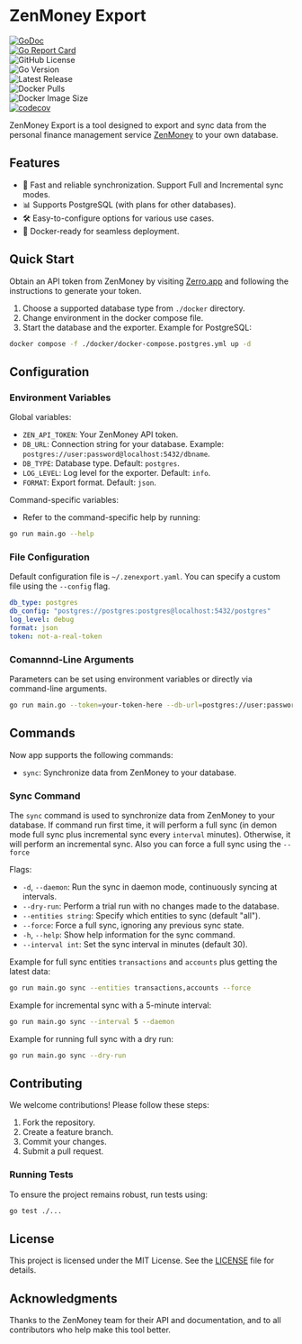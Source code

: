 # ZenMoney Export

[![GoDoc](https://godoc.org/github.com/zenexport/zenmoney-export?status.svg)](https://godoc.org/github.com/nemirlev/zenmoney-export)  
[![Go Report Card](https://goreportcard.com/badge/github.com/nemirlev/zenmoney-export)](https://goreportcard.com/report/github.com/nemirlev/zenmoney-export)  
![GitHub License](https://img.shields.io/github/license/nemirlev/zenmoney-export)  
![Go Version](https://img.shields.io/github/go-mod/go-version/nemirlev/zenmoney-export)  
![Latest Release](https://img.shields.io/github/v/release/nemirlev/zenmoney-export)  
![Docker Pulls](https://img.shields.io/docker/pulls/nemirlev/zenmoney-export)  
![Docker Image Size](https://img.shields.io/docker/image-size/nemirlev/zenmoney-export)  
[![codecov](https://codecov.io/gh/nemirlev/zenmoney-export/graph/badge.svg?token=WOGJKM2YV0)](https://codecov.io/gh/nemirlev/zenmoney-export)

ZenMoney Export is a tool designed to export and sync data from the personal finance management
service [ZenMoney](https://zenmoney.ru/) to your own database.

## Features

- 🚀 Fast and reliable synchronization. Support Full and Incremental sync modes.
- 📊 Supports PostgreSQL (with plans for other databases).
- 🛠️ Easy-to-configure options for various use cases.
- 🐳 Docker-ready for seamless deployment.

## Quick Start

Obtain an API token from ZenMoney by visiting [Zerro.app](https://zerro.app/token) and following the instructions to
generate your token.

1. Choose a supported database type from `./docker` directory.
2. Change environment in the docker compose file.
3. Start the database and the exporter. Example for PostgreSQL:

```bash
docker compose -f ./docker/docker-compose.postgres.yml up -d
```

## Configuration

### Environment Variables

Global variables:

- `ZEN_API_TOKEN`: Your ZenMoney API token.
- `DB_URL`: Connection string for your database. Example: `postgres://user:password@localhost:5432/dbname`.
- `DB_TYPE`: Database type. Default: `postgres`.
- `LOG_LEVEL`: Log level for the exporter. Default: `info`.
- `FORMAT`: Export format. Default: `json`.

Command-specific variables:

- Refer to the command-specific help by running:

```bash
go run main.go --help
```

### File Configuration

Default configuration file is `~/.zenexport.yaml`. You can specify a custom file using the `--config` flag.

```yaml
db_type: postgres
db_config: "postgres://postgres:postgres@localhost:5432/postgres"
log_level: debug
format: json
token: not-a-real-token
```

### Comannnd-Line Arguments

Parameters can be set using environment variables or directly via command-line arguments.

```bash
go run main.go --token=your-token-here --db-url=postgres://user:password@localhost:5432/dbname
```

## Commands

Now app supports the following commands:

- `sync`: Synchronize data from ZenMoney to your database.

### Sync Command

The `sync` command is used to synchronize data from ZenMoney to your database. If command run first time, it will
perform a full sync (in demon mode full sync plus incremental sync every `interval` minutes). Otherwise, it will perform
an incremental sync. Also you can force a full sync using the `--force`

Flags:

- `-d`, `--daemon`: Run the sync in daemon mode, continuously syncing at intervals.
- `--dry-run`: Perform a trial run with no changes made to the database.
- `--entities string`: Specify which entities to sync (default "all").
- `--force`: Force a full sync, ignoring any previous sync state.
- `-h`, `--help`: Show help information for the sync command.
- `--interval int`: Set the sync interval in minutes (default 30).

Example for full sync entities `transactions` and `accounts` plus getting the latest data:

```bash
go run main.go sync --entities transactions,accounts --force
```

Example for incremental sync with a 5-minute interval:

```bash
go run main.go sync --interval 5 --daemon
```

Example for running full sync with a dry run:

```bash
go run main.go sync --dry-run
```

## Contributing

We welcome contributions! Please follow these steps:

1. Fork the repository.
2. Create a feature branch.
3. Commit your changes.
4. Submit a pull request.

### Running Tests

To ensure the project remains robust, run tests using:

```bash
go test ./...
```

## License

This project is licensed under the MIT License. See the [LICENSE](LICENSE) file for details.

## Acknowledgments

Thanks to the ZenMoney team for their API and documentation, and to all contributors who help make this tool better.
